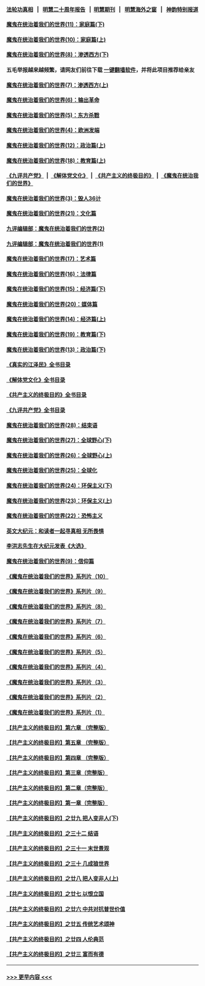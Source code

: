 #### [法轮功真相](https://github.com/gfw-breaker/truth/blob/master/README.md?t=0) &nbsp;&nbsp;|&nbsp;&nbsp; [明慧二十周年报告](https://github.com/gfw-breaker/mh-reports/blob/master/README.md?t=0) &nbsp;&nbsp;|&nbsp;&nbsp;[明慧期刊](https://github.com/gfw-breaker/mh-qikan) &nbsp;&nbsp;|&nbsp;&nbsp; [明慧海外之窗](https://github.com/gfw-breaker/mh-news/blob/master/README.md?t=0) &nbsp;&nbsp;|&nbsp;&nbsp; [神韵特别报道](https://github.com/gfw-breaker/mh-news/blob/master/shenyun.md?t=0)
#### [魔鬼在统治着我们的世界(11)：家庭篇(下)](../pages/nsc422/n10440961.md?t=12181250) 
#### [魔鬼在统治着我们的世界(10)：家庭篇(上)](../pages/nsc422/n10435448.md?t=12181250) 
#### [魔鬼在统治着我们的世界(8)：渗透西方(下)](../pages/nsc422/n10429603.md?t=12181250) 
#### 五毛举报越来越频繁，请网友们前往下载 [一键翻墙软件](https://github.com/gfw-breaker/ssr-accounts)，并将此项目推荐给亲友
#### [魔鬼在统治着我们的世界(7)：渗透西方(上)](../pages/nsc422/n10426013.md?t=12181250) 
#### [魔鬼在统治着我们的世界(6)：输出革命](../pages/nsc422/n10421536.md?t=12181250) 
#### [魔鬼在统治着我们的世界(5)：东方杀戮](../pages/nsc422/n10417707.md?t=12181250) 
#### [魔鬼在统治着我们的世界(4)：欧洲发端](../pages/nsc422/n10414890.md?t=12181250) 
#### [魔鬼在统治着我们的世界(12)：政治篇(上)](../pages/nsc422/n10444576.md?t=12181250) 
#### [魔鬼在统治着我们的世界(18)：教育篇(上)](../pages/nsc422/n10526970.md?t=12181250) 
#### [《九评共产党》](https://github.com/begood0513/9ping.md/blob/master/README.md) &nbsp;|&nbsp; [《解体党文化》](../../../../jtdwh.md/blob/master/README.md)  &nbsp;|&nbsp; [《共产主义的终极目的》](../../../../gczydzjmd.md/blob/master/README.md) &nbsp;|&nbsp; [《魔鬼在统治我们的世界》](../../../../mgztzwmdsj.md/blob/master/README.md) 
#### [魔鬼在统治着我们的世界(3)：毁人36计](../pages/nsc422/n10411583.md?t=12181250) 
#### [魔鬼在统治着我们的世界(21)：文化篇](../pages/nsc422/n10597706.md?t=12181250) 
#### [九评编辑部：魔鬼在统治着我们的世界(2)](../pages/nsc422/n10410036.md?t=12181250) 
#### [九评编辑部：魔鬼在统治着我们的世界(1)](../pages/nsc422/n10406825.md?t=12181250) 
#### [魔鬼在统治着我们的世界(17)：艺术篇](../pages/nsc422/n10499093.md?t=12181250) 
#### [魔鬼在统治着我们的世界(16)：法律篇](../pages/nsc422/n10485969.md?t=12181250) 
#### [魔鬼在统治着我们的世界(15)：经济篇(下)](../pages/nsc422/n10469975.md?t=12181250) 
#### [魔鬼在统治着我们的世界(20)：媒体篇](../pages/nsc422/n10586579.md?t=12181250) 
#### [魔鬼在统治着我们的世界(14)：经济篇(上)](../pages/nsc422/n10457370.md?t=12181250) 
#### [魔鬼在统治着我们的世界(19)：教育篇(下)](../pages/nsc422/n10564808.md?t=12181250) 
#### [魔鬼在统治着我们的世界(13)：政治篇(下)](../pages/nsc422/n10448270.md?t=12181250) 
#### [《真实的江泽民》全书目录](../pages/nsc422/n13721399.md?t=12181250) 
#### [《解体党文化》全书目录](../pages/nsc422/n13721157.md?t=12181250) 
#### [《共产主义的终极目的》全书目录](../pages/nsc422/n13721048.md?t=12181250) 
#### [《九评共产党》全书目录](../pages/nsc422/n13708085.md?t=12181250) 
#### [魔鬼在统治着我们的世界(28)：结束语](../pages/nsc422/n10936246.md?t=12181250) 
#### [魔鬼在统治着我们的世界(27)：全球野心(下)](../pages/nsc422/n10928319.md?t=12181250) 
#### [魔鬼在统治着我们的世界(26)：全球野心(上)](../pages/nsc422/n10900318.md?t=12181250) 
#### [魔鬼在统治着我们的世界(25)：全球化](../pages/nsc422/n10788205.md?t=12181250) 
#### [魔鬼在统治着我们的世界(24)：环保主义(下)](../pages/nsc422/n10695307.md?t=12181250) 
#### [魔鬼在统治着我们的世界(23)：环保主义(上)](../pages/nsc422/n10688613.md?t=12181250) 
#### [魔鬼在统治着我们的世界(22)：恐怖主义](../pages/nsc422/n10614727.md?t=12181250) 
#### [英文大纪元：和读者一起寻真相 无所畏惧](../pages/nsc422/n12542027.md?t=12181250) 
#### [李洪志先生在大纪元发表《大选》](../pages/nsc422/n12534746.md?t=12181250) 
#### [魔鬼在统治着我们的世界(9)：信仰篇](../pages/nsc422/n10432159.md?t=12181250) 
#### [《魔鬼在统治着我们的世界》系列片（10）](../pages/nsc422/n12292670.md?t=12181250) 
#### [《魔鬼在统治着我们的世界》系列片（9）](../pages/nsc422/n12290859.md?t=12181250) 
#### [《魔鬼在统治着我们的世界》系列片（8）](../pages/nsc422/n12287445.md?t=12181250) 
#### [《魔鬼在统治着我们的世界》系列片（7）](../pages/nsc422/n12283425.md?t=12181250) 
#### [《魔鬼在统治着我们的世界》系列片（6）](../pages/nsc422/n12282314.md?t=12181250) 
#### [《魔鬼在统治着我们的世界》系列片（5）](../pages/nsc422/n12281419.md?t=12181250) 
#### [《魔鬼在统治着我们的世界》系列片（4）](../pages/nsc422/n12274024.md?t=12181250) 
#### [《魔鬼在统治着我们的世界》系列片（3）](../pages/nsc422/n12271322.md?t=12181250) 
#### [《魔鬼在统治着我们的世界》系列片（2）](../pages/nsc422/n12269049.md?t=12181250) 
#### [《魔鬼在统治着我们的世界》系列片（1）](../pages/nsc422/n12267575.md?t=12181250) 
#### [【共产主义的终极目的】第六章 （完整版）](../pages/nsc422/n11428913.md?t=12181250) 
#### [【共产主义的终极目的】第五章 （完整版）](../pages/nsc422/n11428912.md?t=12181250) 
#### [【共产主义的终极目的】第四章 （完整版）](../pages/nsc422/n11428907.md?t=12181250) 
#### [【共产主义的终极目的】第三章（完整版）](../pages/nsc422/n11428848.md?t=12181250) 
#### [【共产主义的终极目的】第二章（完整版）](../pages/nsc422/n11428831.md?t=12181250) 
#### [【共产主义的终极目的】第一章（完整版）](../pages/nsc422/n11417651.md?t=12181250) 
#### [【共产主义的终极目的】之廿九 把人变非人(下)](../pages/nsc422/n11344140.md?t=12181250) 
#### [【共产主义的终极目的】之三十二 结语](../pages/nsc422/n11360535.md?t=12181250) 
#### [【共产主义的终极目的】之三十一 末世景观](../pages/nsc422/n11351129.md?t=12181250) 
#### [【共产主义的终极目的】之三十 几成狼世界](../pages/nsc422/n11348280.md?t=12181250) 
#### [【共产主义的终极目的】之廿八 把人变非人(上)](../pages/nsc422/n11340492.md?t=12181250) 
#### [【共产主义的终极目的】之廿七 以恨立国](../pages/nsc422/n11336944.md?t=12181250) 
#### [【共产主义的终极目的】之廿六 中共对抗普世价值](../pages/nsc422/n11324785.md?t=12181250) 
#### [【共产主义的终极目的】之廿五 传统艺术颂神](../pages/nsc422/n11296396.md?t=12181250) 
#### [【共产主义的终极目的】之廿四 人伦典范](../pages/nsc422/n11296397.md?t=12181250) 
#### [【共产主义的终极目的】之廿三 富而有德](../pages/nsc422/n11283598.md?t=12181250) 

----
#### [ >>> 更早内容 <<< ](../indexes/nsc422-earlier.md)
